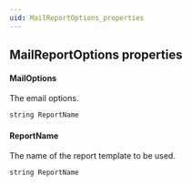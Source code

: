 ```yaml
---
uid: MailReportOptions_properties
---
```


## MailReportOptions properties

#### MailOptions

The email options.

```txt
string ReportName
```

#### ReportName

The name of the report template to be used.

```txt
string ReportName
```

